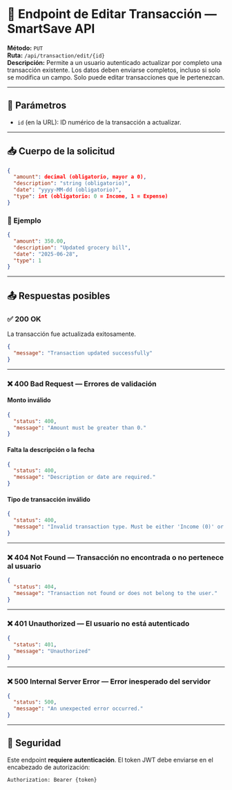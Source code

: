 # 📘 Endpoint de Editar Transacción — SmartSave API

**Método:** `PUT`  
**Ruta:** `/api/transaction/edit/{id}`  
**Descripción:** Permite a un usuario autenticado actualizar por completo una transacción existente. Los datos deben enviarse completos, incluso si solo se modifica un campo. Solo puede editar transacciones que le pertenezcan.

---

## 🔢 Parámetros

- `id` (en la URL): ID numérico de la transacción a actualizar.

---

## 📥 Cuerpo de la solicitud

```json
{
  "amount": decimal (obligatorio, mayor a 0),
  "description": "string (obligatorio)",
  "date": "yyyy-MM-dd (obligatorio)",
  "type": int (obligatorio: 0 = Income, 1 = Expense)
}
```

### 📄 Ejemplo

```json
{
  "amount": 350.00,
  "description": "Updated grocery bill",
  "date": "2025-06-28",
  "type": 1
}
```

---

## 📤 Respuestas posibles

### ✅ 200 OK  
La transacción fue actualizada exitosamente.

```json
{
  "message": "Transaction updated successfully"
}
```

---

### ❌ 400 Bad Request — Errores de validación

#### Monto inválido

```json
{
  "status": 400,
  "message": "Amount must be greater than 0."
}
```

#### Falta la descripción o la fecha

```json
{
  "status": 400,
  "message": "Description or date are required."
}
```

#### Tipo de transacción inválido

```json
{
  "status": 400,
  "message": "Invalid transaction type. Must be either 'Income (0)' or 'Expense (1)'."
}
```

---

### ❌ 404 Not Found — Transacción no encontrada o no pertenece al usuario

```json
{
  "status": 404,
  "message": "Transaction not found or does not belong to the user."
}
```

---

### ❌ 401 Unauthorized — El usuario no está autenticado

```json
{
  "status": 401,
  "message": "Unauthorized"
}
```

---

### ❌ 500 Internal Server Error — Error inesperado del servidor

```json
{
  "status": 500,
  "message": "An unexpected error occurred."
}
```

---

## 🔐 Seguridad

Este endpoint **requiere autenticación**. El token JWT debe enviarse en el encabezado de autorización:

```
Authorization: Bearer {token}
```
